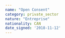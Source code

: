 ```yaml
---
name: "Open Consent"
category: private_sector
nature: "Entreprise"
nationality: CAN
date_signed: '2018-11-12'
---
```

    